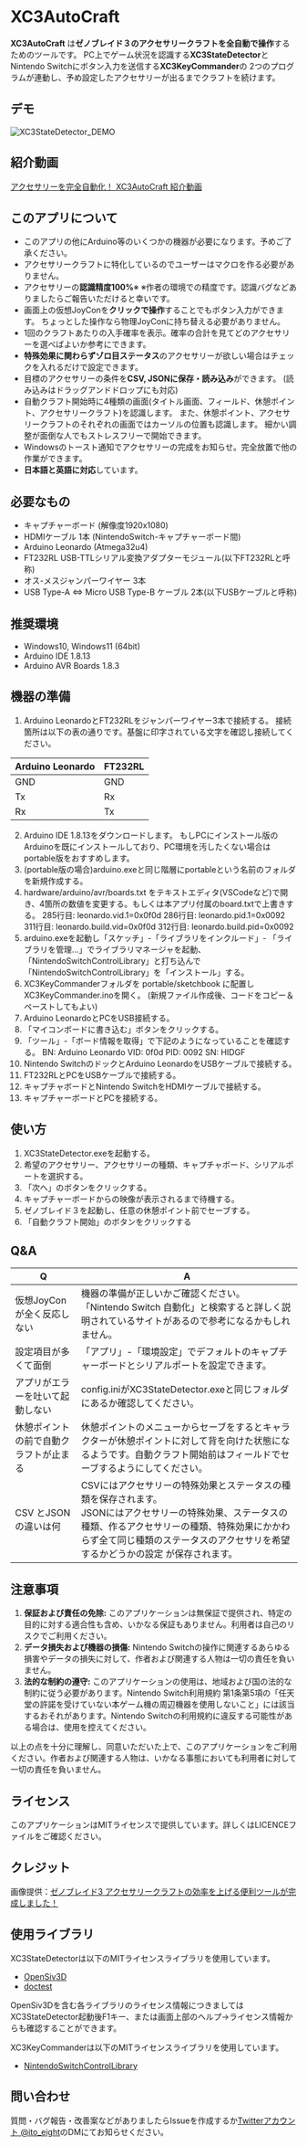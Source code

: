 XC3AutoCraft
====

**XC3AutoCraft** は**ゼノブレイド３のアクセサリークラフトを全自動で操作**するためのツールです。
PC上でゲーム状況を認識する**XC3StateDetector**と
Nintendo Switchにボタン入力を送信する**XC3KeyCommander**の
2つのプログラムが連動し、予め設定したアクセサリーが出るまでクラフトを続けます。

## デモ
![XC3StateDetector_DEMO](https://github.com/eightgamedev/XC3AutoCraft/assets/47023171/b880efe5-ce19-4a58-859e-3694353766d1)

## 紹介動画
[アクセサリーを完全自動化！ XC3AutoCraft 紹介動画](https://www.youtube.com/watch?v=fSytPmym8lA)

## このアプリについて
- このアプリの他にArduino等のいくつかの機器が必要になります。予めご了承ください。
- アクセサリークラフトに特化しているのでユーザーはマクロを作る必要がありません。
- アクセサリーの**認識精度100%**※
※作者の環境での精度です。認識バグなどありましたらご報告いただけると幸いです。
- 画面上の仮想JoyConを**クリックで操作**することでもボタン入力ができます。 
ちょっとした操作なら物理JoyConに持ち替える必要がありません。
- 1回のクラフトあたりの入手確率を表示。確率の合計を見てどのアクセサリーを選べばよいか参考にできます。
- **特殊効果に関わらずゾロ目ステータス**のアクセサリーが欲しい場合はチェックを入れるだけで設定できます。
- 目標のアクセサリーの条件を**CSV, JSONに保存・読み込み**ができます。
(読み込みはドラッグアンドドロップにも対応)
- 自動クラフト開始時に4種類の画面(タイトル画面、フィールド、休憩ポイント、アクセサリークラフト)を認識します。
また、休憩ポイント、アクセサリークラフトのそれぞれの画面ではカーソルの位置も認識します。
細かい調整が面倒な人でもストレスフリーで開始できます。
- Windowsのトースト通知でアクセサリーの完成をお知らせ。完全放置で他の作業ができます。
- **日本語と英語に対応**しています。

## 必要なもの
- キャプチャーボード (解像度1920x1080)
- HDMIケーブル 1本 (NintendoSwitch-キャプチャーボード間)
- Arduino Leonardo (Atmega32u4)
- FT232RL USB-TTLシリアル変換アダプターモジュール(以下FT232RLと呼称)
- オス-メスジャンパーワイヤー 3本
- USB Type-A ⇔ Micro USB Type-B ケーブル 2本(以下USBケーブルと呼称)

## 推奨環境
- Windows10, Windows11 (64bit)
- Arduino IDE 1.8.13
- Arduino AVR Boards 1.8.3

## 機器の準備
1. Arduino LeonardoとFT232RLをジャンパーワイヤー3本で接続する。
接続箇所は以下の表の通りです。基盤に印字されている文字を確認し接続してください。

| Arduino Leonardo | FT232RL |
| ---- | ---- |
| GND| GND |
| Tx | Rx |
| Rx | Tx |
2. Arduino IDE 1.8.13をダウンロードします。
もしPCにインストール版のArduinoを既にインストールしており、PC環境を汚したくない場合はportable版をおすすめします。
3. (portable版の場合)arduino.exeと同じ階層にportableという名前のフォルダを新規作成する。
4. hardware/arduino/avr/boards.txt をテキストエディタ(VSCodeなど)で開き、4箇所の数値を変更する。もしくは本アプリ付属のboard.txtで上書きする。
285行目: leonardo.vid.1=0x0f0d
286行目: leonardo.pid.1=0x0092
311行目: leonardo.build.vid=0x0f0d
312行目: leonardo.build.pid=0x0092
5.  arduino.exeを起動し「スケッチ」-「ライブラリをインクルード」- 「ライブラリを管理...」でライブラリマネージャを起動、「NintendoSwitchControlLibrary」と打ち込んで「NintendoSwitchControlLibrary」を「インストール」する。
6. XC3KeyCommanderフォルダを portable/sketchbook に配置しXC3KeyCommander.inoを開く。
(新規ファイル作成後、コードをコピー＆ペーストしてもよい)
7. Arduino LeonardoとPCをUSB接続する。
7. 「マイコンボードに書き込む」ボタンをクリックする。
8. 「ツール」-「ボード情報を取得」で下記のようになっていることを確認する。
BN: Arduino Leonardo
VID: 0f0d
PID: 0092
SN: HIDGF
9. Nintendo SwitchのドックとArduino LeonardoをUSBケーブルで接続する。
10. FT232RLとPCをUSBケーブルで接続する。
11. キャプチャボードとNintendo SwitchをHDMIケーブルで接続する。
12. キャプチャーボードとPCを接続する。

## 使い方
1. XC3StateDetector.exeを起動する。
2. 希望のアクセサリー、アクセサリーの種類、キャプチャボード、シリアルポートを選択する。 
3. 「次へ」のボタンをクリックする。
4. キャプチャーボードからの映像が表示されるまで待機する。
5. ゼノブレイド３を起動し、任意の休憩ポイント前でセーブする。
6. 「自動クラフト開始」のボタンをクリックする

## Q&A
| Q | A |
| ---- | ---- |
| 仮想JoyConが全く反応しない | 機器の準備が正しいかご確認ください。<br>「Nintendo Switch 自動化」と検索すると詳しく説明されているサイトがあるので参考になるかもしれません。 |
| 設定項目が多くて面倒 | 「アプリ」-「環境設定」でデフォルトのキャプチャーボードとシリアルポートを設定できます。
| アプリがエラーを吐いて起動しない | config.iniがXC3StateDetector.exeと同じフォルダにあるか確認してください。 |
| 休憩ポイントの前で自動クラフトが止まる | 休憩ポイントのメニューからセーブをするとキャラクターが休憩ポイントに対して背を向けた状態になるようです。自動クラフト開始前はフィールドでセーブするようにしてください。 |
| CSV とJSON の違いは何 | CSVにはアクセサリーの特殊効果とステータスの種類を保存されます。<br> JSONにはアクセサリーの特殊効果、ステータスの種類、作るアクセサリーの種類、特殊効果にかかわらず全て同じ種類のステータスのアクセサリを希望するかどうかの設定 が保存されます。|


## 注意事項
1. **保証および責任の免除:** このアプリケーションは無保証で提供され、特定の目的に対する適合性も含め、いかなる保証もありません。利用者は自己のリスクでご利用ください。
2. **データ損失および機器の損傷:** Nintendo Switchの操作に関連するあらゆる損害やデータの損失に対して、作者および関連する人物は一切の責任を負いません。
3. **法的な制約の遵守:** このアプリケーションの使用は、地域および国の法的な制約に従う必要があります。Nintendo Switch利用規約 第1条第5項の「任天堂の許諾を受けていない本ゲーム機の周辺機器を使用しないこと」には該当するおそれがあります。Nintendo Switchの利用規約に違反する可能性がある場合は、使用を控えてください。

以上の点を十分に理解し、同意いただいた上で、このアプリケーションをご利用ください。作者および関連する人物は、いかなる事態においても利用者に対して一切の責任を負いません。

## ライセンス
このアプリケーションはMITライセンスで提供しています。詳しくはLICENCEファイルをご確認ください。

## クレジット
画像提供：[ゼノブレイド3 アクセサリークラフトの効率を上げる便利ツールが完成しました！](https://hyperts.net/xenoblade3-craft-tool/)

## 使用ライブラリ
XC3StateDetectorは以下のMITライセンスライブラリを使用しています。
- [OpenSiv3D](https://github.com/Siv3D/OpenSiv3D)
- [doctest](https://github.com/doctest)

OpenSiv3Dを含む各ライブラリのライセンス情報につきましてはXC3StateDetector起動後F1キー、または画面上部のヘルプ->ライセンス情報からも確認することができます。

XC3KeyCommanderは以下のMITライセンスライブラリを使用しています。
- [NintendoSwitchControlLibrary](https://github.com/lefmarna/NintendoSwitchControlLibrary)

## 問い合わせ
質問・バグ報告・改善案などがありましたらIssueを作成するか[Twitterアカウント @ito_eight](https://twitter.com/ito_eight)のDMにてお知らせください。